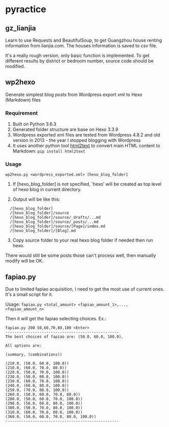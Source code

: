 # pyractice

## gz_lianjia
Learn to use Requests and BeautifulSoup, to get Guangzhou house renting information from lianjia.com. The houses information is saved to csv file.

It's a really rough version, only basic function is implemented. To get different results by district or bedroom number, source code should be modified.


## wp2hexo
Generate simplest blog posts from Wordpress export xml to Hexo (Markdown) files

### Requirement
1. Built on Python 3.6.3
2. Generated folder structure are base on Hexo 3.3.9
3. Wordpress exported xml files are tested from Wordpress 4.8.2 and old version in 2013 - the year I stopped blogging with Wordpress
4. It uses another python tool [html2text](https://github.com/aaronsw/html2text) to convert main HTML content to Markdown: ```pip install html2text```

### Usage
```wp2hexo.py <wordpress_exported.xml> [hexo_blog_folder]```
1. If [hexo_blog_folder] is not specified, 'hexo' will be created as top level of hexo blog in current directory.

2. Output will be like this:
```
  /[hexo_blog_folder]  
  /[hexo_blog_folder]/source  
  /[hexo_blog_folder]/source/_drafts/...md  
  /[hexo_blog_folder]/source/_posts/...md  
  /[hexo_blog_folder]/source/[Page]/index.md  
  /[hexo_blog_folder]/[Blog].md
```

3. Copy source folder to your real hexo blog folder if needed then run hexo.

  There would still be some posts those can't process well, then manually modify will be OK.



## fapiao.py

Due to limited fapiao acquisition, I need to get the most use of current ones. It's a small script for it.

Usage:
```fapiao.py <total_amount> <fapiao_amount_1>,...,<fapiao_amount_n>```

Then it will get the fapiao selecting choices. Ex.:  
```
fapiao.py 200 50,60,70,80,100 <Enter>
--------------------------------------------------
The best choices of fapiao are: (50.0, 60.0, 100.0).

All options are:

(summary, (combinations))

(210.0, (50.0, 60.0, 100.0))
(210.0, (60.0, 70.0, 80.0))
(220.0, (50.0, 70.0, 100.0))
(230.0, (50.0, 80.0, 100.0))
(230.0, (60.0, 70.0, 100.0))
(240.0, (60.0, 80.0, 100.0))
(250.0, (70.0, 80.0, 100.0))
(260.0, (50.0, 60.0, 70.0, 80.0))
(280.0, (50.0, 60.0, 70.0, 100.0))
(290.0, (50.0, 60.0, 80.0, 100.0))
(300.0, (50.0, 70.0, 80.0, 100.0))
(310.0, (60.0, 70.0, 80.0, 100.0))
(360.0, (50.0, 60.0, 70.0, 80.0, 100.0))
--------------------------------------------------
```
